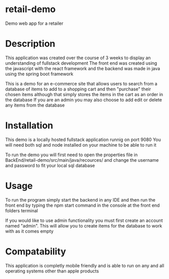 # retail-demo
 Demo web app for a retailer
 
# Description
This application was created over the course of 3 weeks to display an understanding of fullstack development
The front end was created using the javascript with the react framework and the backend was made in java
using the spring boot framework

This is a demo for an e-commerce site that allows users to search from a database of items to add to a shopping cart
and then "purchase" their chosen items although that simply stores the items in the cart as an order in the database
If you are an admin you may also choose to add edit or delete any items from the database

# Installation
This demo is a locally hosted fullstack application runnig on port 9080
You will need both sql and node installed on your machine to be able to run it

To run the demo you will first need to open the properties file in BackEnd/retail-demo/src/main/java/recources/
and change the username and password to fit your local sql database

# Usage
To run the program simply start the backend in any IDE and then run the front end by typing the npm start command in the console
at the front end folders terminal

If you would like to use admin functionality you must first create an account named "admin". This will allow you to create items for
the database to work with as it comes empty

# Compatability
This application is completly mobile friendly and is able to run on any and all operating systems other than apple products





